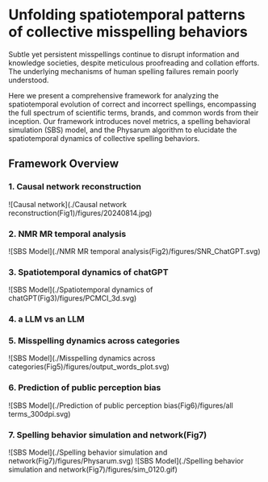 # Unfolding spatiotemporal patterns of collective misspelling behaviors

Subtle yet persistent misspellings continue to disrupt information and knowledge societies, despite meticulous proofreading and collation efforts. The underlying mechanisms of human spelling failures remain poorly understood. 

Here we present a comprehensive framework for analyzing the spatiotemporal evolution of correct and incorrect spellings, encompassing the full spectrum of scientific terms, brands, and common words from their inception. Our framework introduces novel metrics, a spelling behavioral simulation (SBS) model, and the Physarum algorithm to elucidate the spatiotemporal dynamics of collective spelling behaviors.


## Framework Overview
### 1. Causal network reconstruction
  
![Causal network](./Causal network reconstruction(Fig1)/figures/20240814.jpg) 

### 2. NMR MR temporal analysis
   
![SBS Model](./NMR MR temporal analysis(Fig2)/figures/SNR_ChatGPT.svg) 

### 3. Spatiotemporal dynamics of chatGPT

![SBS Model](./Spatiotemporal dynamics of chatGPT(Fig3)/figures/PCMCI_3d.svg)

### 4. a LLM vs an LLM

### 5. Misspelling dynamics across categories
![SBS Model](./Misspelling dynamics across categories(Fig5)/figures/output_words_plot.svg)

### 6. Prediction of public perception bias
   
![SBS Model](./Prediction of public perception bias(Fig6)/figures/all terms_300dpi.svg)

### 7. Spelling behavior simulation and network(Fig7)
![SBS Model](./Spelling behavior simulation and network(Fig7)/figures/Physarum.svg)
![SBS Model](./Spelling behavior simulation and network(Fig7)/figures/sim_0120.gif) 

